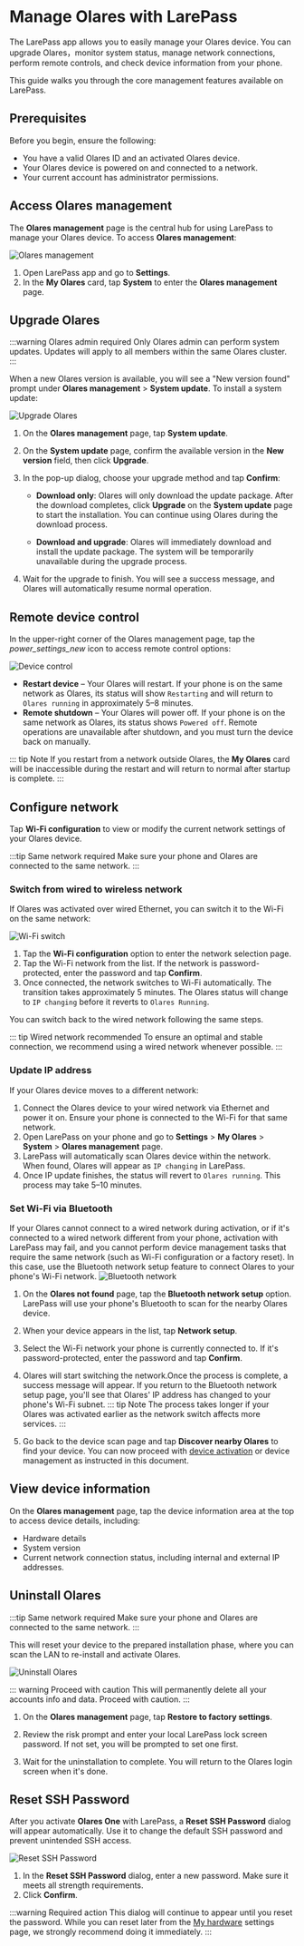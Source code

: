 # Manage Olares with LarePass

The LarePass app allows you to easily manage your Olares device. You can upgrade Olares，monitor system status, manage network connections, perform remote controls, and check device information from your phone.

This guide walks you through the core management features available on LarePass.

## Prerequisites

Before you begin, ensure the following:

- You have a valid Olares ID and an activated Olares device.
- Your Olares device is powered on and connected to a network.
- Your current account has administrator permissions.

## Access Olares management

The **Olares management** page is the central hub for using LarePass to manage your Olares device. To access **Olares management**:

![Olares management](/images/manual/larepass/olares-management.png#bordered)

1. Open LarePass app and go to **Settings**.
2. In the **My Olares** card, tap **System** to enter the **Olares management** page.

## Upgrade Olares

:::warning Olares admin required
Only Olares admin can perform system updates. Updates will apply to all members within the same Olares cluster.
:::

When a new Olares version is available, you will see a "New version found" prompt under **Olares management** > **System update**. To install a system update:

![Upgrade Olares](/images/manual/larepass/olares-upgrade.png#bordered)

1. On the **Olares management** page, tap **System update**.

2. On the **System update** page, confirm the available version in the **New version** field, then click **Upgrade**.

3. In the pop-up dialog, choose your upgrade method and tap **Confirm**:

   - **Download only**: Olares will only download the update package. After the download completes, click **Upgrade** on the **System update** page to start the installation. You can continue using Olares during the download process. 

    - **Download and upgrade**: Olares will immediately download and install the update package. The system will be temporarily unavailable during the upgrade process.

4. Wait for the upgrade to finish. You will see a success message, and Olares will automatically resume normal operation.

## Remote device control

In the upper-right corner of the Olares management page, tap the <i class="material-symbols-outlined">power_settings_new</i> icon to access remote control options:

 ![Device control](/images/manual/larepass/device-control.png)

- **Restart device** – Your Olares will restart. If your phone is on the same network as Olares, its status will show `Restarting` and will return to `Olares running` in approximately 5–8 minutes.
- **Remote shutdown** – Your Olares will power off. If your phone is on the same network as Olares, its status shows `Powered off`.  Remote operations are unavailable after shutdown, and you must turn the device back on manually.

::: tip Note
If you restart from a network outside Olares, the **My Olares** card will be inaccessible during the restart and will return to normal after startup is complete.
:::

## Configure network

Tap **Wi-Fi configuration** to view or modify the current network settings of your Olares device.

:::tip Same network required
Make sure your phone and Olares are connected to the same network.
:::

### Switch from wired to wireless network

If Olares was activated over wired Ethernet, you can switch it to the Wi-Fi on the same network:

![Wi-Fi switch](/images/manual/larepass/switch-wifi.jpg)

1. Tap the **Wi-Fi configuration** option to enter the network selection page.
2. Tap the Wi-Fi network from the list. If the network is password-protected, enter the password and tap **Confirm**.
3. Once connected, the network switches to Wi-Fi automatically. The transition takes approximately 5 minutes. The Olares status will change to `IP changing` before it reverts to `Olares Running`.

You can switch back to the wired network following the same steps.

::: tip Wired network recommended
To ensure an optimal and stable connection, we recommend using a wired network whenever possible.
:::

### Update IP address

If your Olares device moves to a different network:

1. Connect the Olares device to your wired network via Ethernet and power it on. Ensure your phone is connected to the Wi-Fi for that same network.
2. Open LarePass on your phone and go to **Settings** > **My Olares** > **System** > **Olares management** page.
3. LarePass will automatically scan Olares device within the network. When found, Olares will appear as `IP changing` in LarePass.
4. Once IP update finishes, the status will revert to `Olares running`. This process may take 5–10 minutes.

### Set Wi-Fi via Bluetooth

If your Olares cannot connect to a wired network during activation, or if it's connected to a wired network different from your phone, activation with LarePass may fail, and you cannot perform device management tasks that require the same network (such as Wi-Fi configuration or a factory reset). In this case, use the Bluetooth network setup feature to connect Olares to your phone's Wi-Fi network.
 ![Bluetooth network](/images/manual/larepass/bluetooth-network.png)

1. On the **Olares not found** page, tap the **Bluetooth network setup** option. LarePass will use your phone's Bluetooth to scan for the nearby Olares device.
2. When your device appears in the list, tap **Network setup**.
3. Select the Wi-Fi network your phone is currently connected to. If it's password-protected, enter the password and tap **Confirm**.

4. Olares will start switching the network.Once the process is complete, a success message will appear. If you return to the Bluetooth network setup page, you'll see that Olares' IP address has changed to your phone's Wi-Fi subnet. 
   ::: tip Note
   The process takes longer if your Olares was activated earlier as the network switch affects more services.
   :::
5. Go back to the device scan page and tap **Discover nearby Olares** to find your device. You can now proceed with [device activation](activate-olares.md) or device management as instructed in this document.

## View device information

On the **Olares management** page, tap the device information area at the top to access device details, including:

- Hardware details 
- System version 
- Current network connection status, including internal and external IP addresses.

## Uninstall Olares

:::tip Same network required
Make sure your phone and Olares are connected to the same network.
:::

This will reset your device to the prepared installation phase, where you can scan the LAN to re-install and activate Olares. 

![Uninstall Olares](/images/manual/larepass/restore-to-factory.png)

::: warning Proceed with caution
This will permanently delete all your accounts info and data. Proceed with caution.
:::

1. On the **Olares management** page, tap **Restore to factory settings**.

2. Review the risk prompt and enter your local LarePass lock screen password. If not set, you will be prompted to set one first.

3. Wait for the uninstallation to complete. You will return to the Olares login screen when it's done.

## Reset SSH Password <Badge type="tip" text="Olares One Only" />

After you activate **Olares One** with LarePass, a **Reset SSH Password** dialog will appear automatically. Use it to change the default SSH password and prevent unintended SSH access.

![Reset SSH Password](/images/manual/larepass/change-ssh-pw.png)

1. In the **Reset SSH Password** dialog, enter a new password. Make sure it meets all strength requirements.
2. Click **Confirm**.

:::warning Required action
This dialog will continue to appear until you reset the password. While you can reset later from the [My hardware](../olares/settings/my-olares.md#my-hardware) settings page, we strongly recommend doing it immediately. 
:::


 


